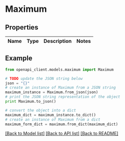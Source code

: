 # Maximum


## Properties
Name | Type | Description | Notes
------------ | ------------- | ------------- | -------------

## Example

```python
from openapi_client.models.maximum import Maximum

# TODO update the JSON string below
json = "{}"
# create an instance of Maximum from a JSON string
maximum_instance = Maximum.from_json(json)
# print the JSON string representation of the object
print Maximum.to_json()

# convert the object into a dict
maximum_dict = maximum_instance.to_dict()
# create an instance of Maximum from a dict
maximum_form_dict = maximum.from_dict(maximum_dict)
```
[[Back to Model list]](../README.md#documentation-for-models) [[Back to API list]](../README.md#documentation-for-api-endpoints) [[Back to README]](../README.md)


